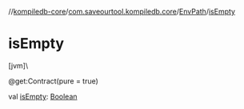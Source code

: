 //[kompiledb-core](../../../index.md)/[com.saveourtool.kompiledb.core](../index.md)/[EnvPath](index.md)/[isEmpty](is-empty.md)

# isEmpty

[jvm]\

@get:Contract(pure = true)

val [isEmpty](is-empty.md): [Boolean](https://kotlinlang.org/api/latest/jvm/stdlib/kotlin/-boolean/index.html)

